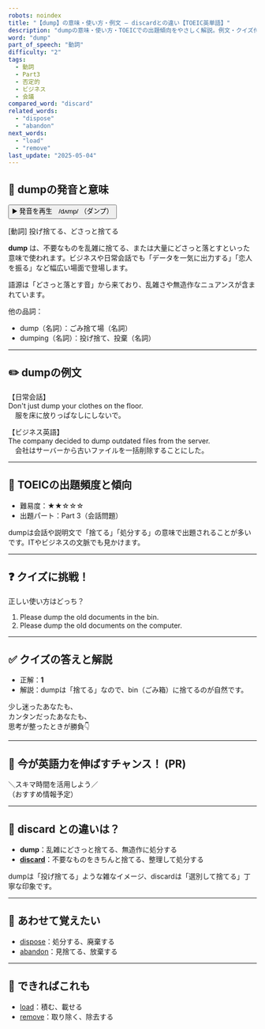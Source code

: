 ```yaml
---
robots: noindex
title: "【dump】の意味・使い方・例文 ― discardとの違い【TOEIC英単語】"
description: "dumpの意味・使い方・TOEICでの出題傾向をやさしく解説。例文・クイズ付きでdiscardとの違いもわかりやすく学べます。"
word: "dump"
part_of_speech: "動詞"
difficulty: "2"
tags:
  - 動詞
  - Part3
  - 否定的
  - ビジネス
  - 会議
compared_word: "discard"
related_words:
  - "dispose"
  - "abandon"
next_words:
  - "load"
  - "remove"
last_update: "2025-05-04"
---
```


## 🔰 dumpの発音と意味

<button class="play-audio" onclick="playTTS('dump')">
  <span class="play-audio-main">
    ▶️ 発音を再生　/dʌmp/
  </span>
  <span class="play-audio-sub">
    （ダンプ）
  </span>
</button>

[動詞] 投げ捨てる、どさっと捨てる

**dump** は、不要なものを乱雑に捨てる、または大量にどさっと落とすといった意味で使われます。ビジネスや日常会話でも「データを一気に出力する」「恋人を振る」など幅広い場面で登場します。

語源は「どさっと落とす音」から来ており、乱雑さや無造作なニュアンスが含まれています。

他の品詞：  
- dump（名詞）：ごみ捨て場（名詞）
- dumping（名詞）：投げ捨て、投棄（名詞）

---

## ✏️ dumpの例文

【日常会話】  
Don't just dump your clothes on the floor.  
　服を床に放りっぱなしにしないで。

【ビジネス英語】  
The company decided to dump outdated files from the server.  
　会社はサーバーから古いファイルを一括削除することにした。

---

## 🎯 TOEICの出題頻度と傾向

- 難易度：★★☆☆☆
- 出題パート：Part 3（会話問題）

dumpは会話や説明文で「捨てる」「処分する」の意味で出題されることが多いです。ITやビジネスの文脈でも見かけます。

---

## ❓ クイズに挑戦！

正しい使い方はどっち？

1. Please dump the old documents in the bin.  
2. Please dump the old documents on the computer.

---

## ✅ クイズの答えと解説

- 正解：**1**
- 解説：dumpは「捨てる」なので、bin（ごみ箱）に捨てるのが自然です。

少し迷ったあなたも、  
カンタンだったあなたも、  
思考が整ったときが勝負👇️

---

## 🚀 今が英語力を伸ばすチャンス！ (PR)

<div class="info-center">
＼スキマ時間を活用しよう／<br>  
（おすすめ情報予定）
</div>

---

## 🤔  discard との違いは？

- **dump**：乱雑にどさっと捨てる、無造作に処分する
- **[discard](/word/discard)**：不要なものをきちんと捨てる、整理して処分する

dumpは「投げ捨てる」ような雑なイメージ、discardは「選別して捨てる」丁寧な印象です。

---

## 🧩 あわせて覚えたい

- [dispose](/word/dispose)：処分する、廃棄する
- [abandon](/word/abandon)：見捨てる、放棄する

---

## 📖 できればこれも

- [load](/word/load)：積む、載せる
- [remove](/word/remove)：取り除く、除去する

<!-- cvid: aid33_bid06 -->
